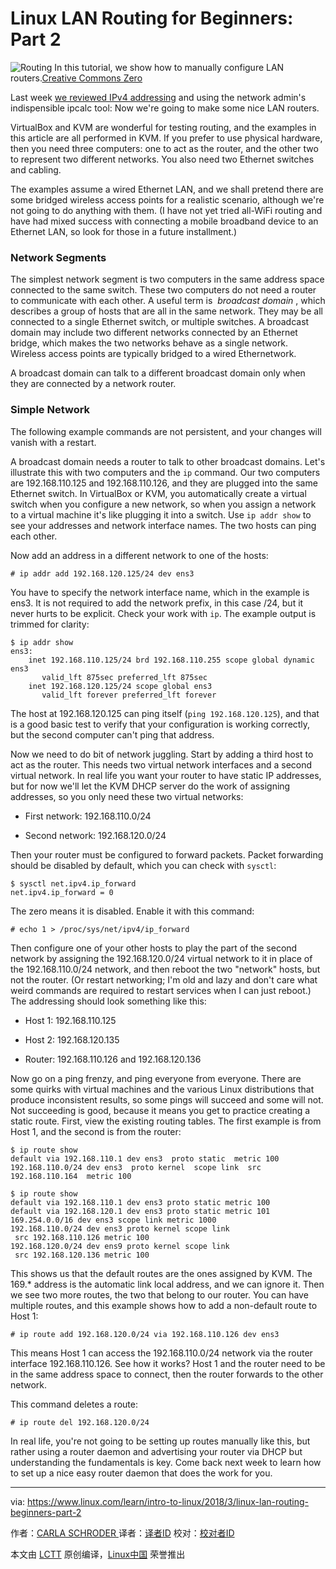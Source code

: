 Linux LAN Routing for Beginners: Part 2
============================================================


![Routing](https://www.linux.com/sites/lcom/files/styles/rendered_file/public/dortmund-hbf-1259559_1920.jpg?itok=mdkNQRkS "Routing")
In this tutorial, we show how to manually configure LAN routers.[Creative Commons Zero][1]

Last week [we reviewed IPv4 addressing][3] and using the network admin's indispensible ipcalc tool: Now we're going to make some nice LAN routers.

VirtualBox and KVM are wonderful for testing routing, and the examples in this article are all performed in KVM. If you prefer to use physical hardware, then you need three computers: one to act as the router, and the other two to represent two different networks. You also need two Ethernet switches and cabling.

The examples assume a wired Ethernet LAN, and we shall pretend there are some bridged wireless access points for a realistic scenario, although we're not going to do anything with them. (I have not yet tried all-WiFi routing and have had mixed success with connecting a mobile broadband device to an Ethernet LAN, so look for those in a future installment.)

### Network Segments

The simplest network segment is two computers in the same address space connected to the same switch. These two computers do not need a router to communicate with each other. A useful term is  _broadcast domain_ , which describes a group of hosts that are all in the same network. They may be all connected to a single Ethernet switch, or multiple switches. A broadcast domain may include two different networks connected by an Ethernet bridge, which makes the two networks behave as a single network. Wireless access points are typically bridged to a wired Ethernetwork.

A broadcast domain can talk to a different broadcast domain only when they are connected by a network router.

### Simple Network

The following example commands are not persistent, and your changes will vanish with a restart.

A broadcast domain needs a router to talk to other broadcast domains. Let's illustrate this with two computers and the `ip` command. Our two computers are 192.168.110.125 and 192.168.110.126, and they are plugged into the same Ethernet switch. In VirtualBox or KVM, you automatically create a virtual switch when you configure a new network, so when you assign a network to a virtual machine it's like plugging it into a switch. Use `ip addr show` to see your addresses and network interface names. The two hosts can ping each other.

Now add an address in a different network to one of the hosts:

```
# ip addr add 192.168.120.125/24 dev ens3
```

You have to specify the network interface name, which in the example is ens3\. It is not required to add the network prefix, in this case /24, but it never hurts to be explicit. Check your work with `ip`. The example output is trimmed for clarity:

```
$ ip addr show
ens3: 
    inet 192.168.110.125/24 brd 192.168.110.255 scope global dynamic ens3
       valid_lft 875sec preferred_lft 875sec
    inet 192.168.120.125/24 scope global ens3
       valid_lft forever preferred_lft forever
```

The host at 192.168.120.125 can ping itself (`ping 192.168.120.125`), and that is a good basic test to verify that your configuration is working correctly, but the second computer can't ping that address.

Now we need to do bit of network juggling. Start by adding a third host to act as the router. This needs two virtual network interfaces and a second virtual network. In real life you want your router to have static IP addresses, but for now we'll let the KVM DHCP server do the work of assigning addresses, so you only need these two virtual networks:

*   First network: 192.168.110.0/24

*   Second network: 192.168.120.0/24

Then your router must be configured to forward packets. Packet forwarding should be disabled by default, which you can check with `sysctl`:

```
$ sysctl net.ipv4.ip_forward
net.ipv4.ip_forward = 0
```

The zero means it is disabled. Enable it with this command:

```
# echo 1 > /proc/sys/net/ipv4/ip_forward
```

Then configure one of your other hosts to play the part of the second network by assigning the 192.168.120.0/24 virtual network to it in place of the 192.168.110.0/24 network, and then reboot the two "network" hosts, but not the router. (Or restart networking; I'm old and lazy and don't care what weird commands are required to restart services when I can just reboot.) The addressing should look something like this:

*   Host 1: 192.168.110.125

*   Host 2: 192.168.120.135

*   Router: 192.168.110.126 and 192.168.120.136

Now go on a ping frenzy, and ping everyone from everyone. There are some quirks with virtual machines and the various Linux distributions that produce inconsistent results, so some pings will succeed and some will not. Not succeeding is good, because it means you get to practice creating a static route. First, view the existing routing tables. The first example is from Host 1, and the second is from the router:

```
$ ip route show
default via 192.168.110.1 dev ens3  proto static  metric 100 
192.168.110.0/24 dev ens3  proto kernel  scope link  src 192.168.110.164  metric 100
```

```
$ ip route show
default via 192.168.110.1 dev ens3 proto static metric 100
default via 192.168.120.1 dev ens3 proto static metric 101
169.254.0.0/16 dev ens3 scope link metric 1000
192.168.110.0/24 dev ens3 proto kernel scope link 
 src 192.168.110.126 metric 100
192.168.120.0/24 dev ens9 proto kernel scope link 
 src 192.168.120.136 metric 100
```

This shows us that the default routes are the ones assigned by KVM. The 169.* address is the automatic link local address, and we can ignore it. Then we see two more routes, the two that belong to our router. You can have multiple routes, and this example shows how to add a non-default route to Host 1:

```
# ip route add 192.168.120.0/24 via 192.168.110.126 dev ens3
```

This means Host 1 can access the 192.168.110.0/24 network via the router interface 192.168.110.126\. See how it works? Host 1 and the router need to be in the same address space to connect, then the router forwards to the other network.

This command deletes a route:

```
# ip route del 192.168.120.0/24
```

In real life, you're not going to be setting up routes manually like this, but rather using a router daemon and advertising your router via DHCP but understanding the fundamentals is key. Come back next week to learn how to set up a nice easy router daemon that does the work for you.

--------------------------------------------------------------------------------

via: https://www.linux.com/learn/intro-to-linux/2018/3/linux-lan-routing-beginners-part-2

作者：[CARLA SCHRODER ][a]
译者：[译者ID](https://github.com/译者ID)
校对：[校对者ID](https://github.com/校对者ID)

本文由 [LCTT](https://github.com/LCTT/TranslateProject) 原创编译，[Linux中国](https://linux.cn/) 荣誉推出

[a]:https://www.linux.com/users/cschroder
[1]:https://www.linux.com/licenses/category/creative-commons-zero
[2]:https://www.linux.com/files/images/dortmund-hbf-12595591920jpg
[3]:https://www.linux.com/learn/intro-to-linux/2018/2/linux-lan-routing-beginners-part-1
